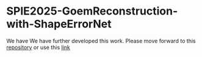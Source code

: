 # SPIE2025-GoemReconstruction-with-ShapeErrorNet
We have We have further developed this work. Please move forward to this [repository](https://github.com/linchenq/TransDeformer-Mesh) or use this [link](https://github.com/linchenq/TransDeformer-Mesh)
